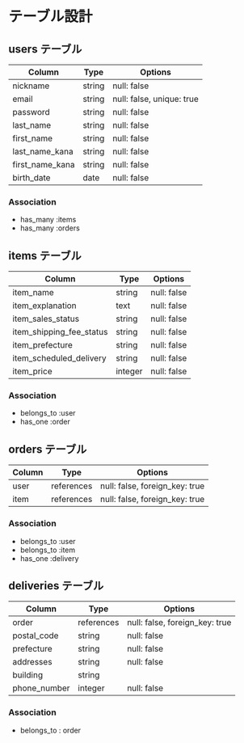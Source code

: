 # テーブル設計

## users テーブル

| Column             | Type   | Options                   |
| ------------------ | ------ | ------------------------- |
| nickname           | string | null: false               |
| email              | string | null: false, unique: true |
| password           | string | null: false               |
| last_name          | string | null: false               |
| first_name         | string | null: false               |
| last_name_kana     | string | null: false               |
| first_name_kana    | string | null: false               |
| birth_date         | date   | null: false               |

### Association

- has_many :items
- has_many :orders

## items テーブル

| Column                   | Type    | Options     |
| ------------------------ | ------- | ----------- |
| item_name                | string  | null: false |
| item_explanation         | text    | null: false |
| item_sales_status        | string  | null: false |
| item_shipping_fee_status | string  | null: false |
| item_prefecture          | string  | null: false |
| item_scheduled_delivery  | string  | null: false |
| item_price               | integer | null: false |

### Association

- belongs_to :user
- has_one :order

## orders テーブル

| Column             | Type       | Options                        |
| ------------------ | ---------- | ------------------------------ |
| user               | references | null: false, foreign_key: true |
| item               | references | null: false, foreign_key: true |

### Association

- belongs_to :user
- belongs_to :item
- has_one :delivery

## deliveries テーブル

| Column             | Type       | Options                        |
| ------------------ | ---------- | ------------------------------ |
| order              | references | null: false, foreign_key: true |
| postal_code        | string     | null: false                    |
| prefecture         | string     | null: false                    |
| addresses          | string     | null: false                    |
| building           | string     |                                |
| phone_number       | integer    | null: false                    |

### Association

- belongs_to : order
